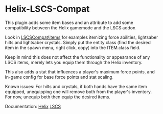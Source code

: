 # Helix-LSCS-Compat
This plugin adds some item bases and an attribute to add some compatibility between the Helix gamemode and the LSCS addon.

Look in [LSCSCompat\items](https://github.com/Solace140/Helix-LSCS-Compat/tree/main/LSCSCompat/items) for examples itemizing force abilities, lightsaber hilts and lightsaber crystals.
Simply put the entity class (find the desired item in the spawn menu, right click, copy) into the ITEM.class field.

Keep in mind this does not affect the functionality or appearance of any LSCS items, merely lets you equip them through the Helix inventory.

This also adds a stat that influences a player's maximum force points, and in-game config for base force points and stat scaling.

Known issues:
For hilts and crystals, if both hands have the same item equipped, unequipping one will remove both from the player's inventory. For now, unequip both then equip the desired items.

Documentation:
[Helix](https://docs.gethelix.co)
[LSCS](https://github.com/SpaxscE/lscs_public)
